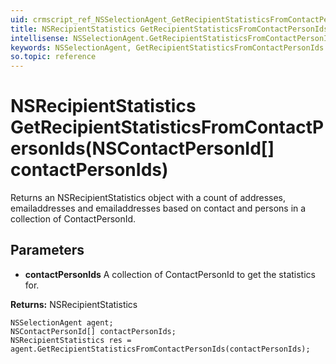 ```yaml
---
uid: crmscript_ref_NSSelectionAgent_GetRecipientStatisticsFromContactPersonIds
title: NSRecipientStatistics GetRecipientStatisticsFromContactPersonIds(NSContactPersonId[] contactPersonIds)
intellisense: NSSelectionAgent.GetRecipientStatisticsFromContactPersonIds
keywords: NSSelectionAgent, GetRecipientStatisticsFromContactPersonIds
so.topic: reference
---
```


# NSRecipientStatistics GetRecipientStatisticsFromContactPersonIds(NSContactPersonId[] contactPersonIds)

Returns an NSRecipientStatistics object with a count of addresses, emailaddresses and emailaddresses based on contact and persons in a collection of ContactPersonId.

## Parameters

* **contactPersonIds** A collection of ContactPersonId to get the statistics for.

**Returns:** NSRecipientStatistics

```crmscript
NSSelectionAgent agent;
NSContactPersonId[] contactPersonIds;
NSRecipientStatistics res = agent.GetRecipientStatisticsFromContactPersonIds(contactPersonIds);
```

